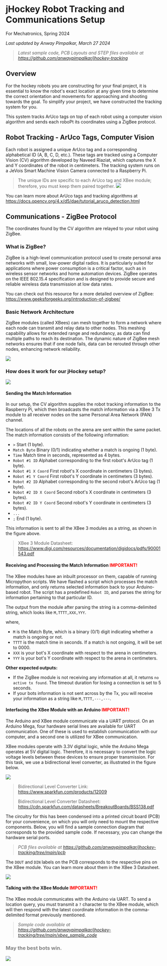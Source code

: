 # jHockey Robot Tracking and Communications Setup

For Mechatronics, Spring 2024

*Last updated by Anway Pimpalkar, March 27 2024*


> *Latest sample code, PCB Layouts and STEP files available at https://github.com/anwaypimpalkar/jhockey-tracking*


## Overview

For the hockey robots you are constructing for your final project, it is essential to know the robot's exact location at any given time to determine the correct orientation and movements for approaching and shooting towards the goal. To simplify your project, we have constructed the tracking system for you.

This system tracks ArUco tags on top of each robot using a computer vision algorithm and sends each roboPt its coordinates using a ZigBee protocol.

## Robot Tracking - ArUco Tags, Computer Vision

Each robot is assigned a unique ArUco tag and a corresponding alphabetical ID (A, B, C, D, etc.). These tags are tracked using a Computer Vision (CV) algorithm developed by Naveed Riaziat, which captures the X and Y coordinates of the robot in centimeters. The tracking system runs on a JeVois Smart Machine Vision Camera connected to a Raspberry Pi.

> The unique IDs are specific to each ArUco tag and XBee module; therefore, you must keep them paired together.
![](src/Pairs.png)

You can learn more about ArUco tags and tracking algorithms at https://docs.opencv.org/4.x/d5/dae/tutorial_aruco_detection.html

## Communications - ZigBee Protocol

The coordinates found by the CV algorithm are relayed to your robot using ZigBee.

### What is ZigBee?

ZigBee is a high-level communication protocol used to create personal area networks with small, low-power digital radios. It is particularly suited for applications where power consumption is a critical factor, such as in wireless sensor networks and home automation devices. ZigBee operates on the IEEE 802.15.4 specification and is designed to provide secure and reliable wireless data transmission at low data rates. 

You can check out this resource for a more detailed overview of ZigBee: https://www.geeksforgeeks.org/introduction-of-zigbee/

### Basic Network Architecture

ZigBee modules (called XBees) can mesh together to form a  network where each node can transmit and relay data to other nodes. This meshing capability allows for extended range and redundancy, as data can find multiple paths to reach its destination. The dynamic nature of ZigBee mesh networks ensures that if one node fails, data can be rerouted through other nodes, enhancing network reliability.

![](src/Mesh.png)

### How does it work for our jHockey setup?

![](src/FlowChart.png)

#### Sending the Match Information

In our setup, the CV algorithm supplies the robot tracking information to the Raspberry Pi, which then broadcasts the match information via a XBee 3 Tx module to all receiver nodes on the same Personal Area Network (PAN) channel.

The locations of all the robots on the arena are sent within the same packet. The match information consists of the following information:

- `>` Start (1 byte).
- `Match Byte` Binary (0/1) indicating whether a match is ongoing (1 byte).
- `Time` Match time in seconds, represented as 4 bytes.
- `Robot #1 ID` Alphabet corresponding to the first robot's ArUco tag (1 byte).
- `Robot #1 X Coord` First robot's X coordinate in centimeters (3 bytes).
- `Robot #1 Y Coord` First robot's Y coordinate in centimeters (3 bytes).
- `Robot #2 ID` Alphabet corresponding to the second robot's ArUco tag (1 byte).
- `Robot #2 ID X Coord` Second robot's X coordinate in centimeters (3 bytes).
- `Robot #2 ID Y Coord` Second robot's Y coordinate in centimeters (3 bytes).
- `...`
- `;` End (1 byte).


This information is sent to all the XBee 3 modules as a string, as shown in the figure above. 

> XBee 3 Module Datasheet: https://www.digi.com/resources/documentation/digidocs/pdfs/90001543.pdf

#### Receiving and Processing the Match Information <span style="color:red">**IMPORTANT!**</span>

The XBee modules have an inbuilt processor on them, capable of running Micropython scripts. We have flashed a script which processes the match information, and only returns selected information back to your Arduino-based robot. The script has a predefined `Robot ID`, and parses the string for information pertaining to that particular ID. 

The output from the module after parsing the string is a comma-delimited string, which looks like  `M,TTTT,XXX,YYY`.

where, 

- `M` is the Match Byte, which is a binary (0/1) digit indicating whether a match is ongoing or not.
- `TTTT` is the match time in seconds. If a match is not ongoing, it will be set to 0000.
- `XXX` is your bot's X coordinate with respect to the arena in centimeters.
- `YYY` is your bot's Y coordinate with respect to the arena in centimeters.

**Other expected outputs:**

- If the ZigBee module is not receiving any information at all, it returns `no active tx found`. The timeout duration for losing a connection is set to 5 seconds.
- If your bots information is not sent across by the Tx, you will receive your information as a string like `M,TTTT,---,---`.

#### Interfacing the XBee Module with an Arduino <span style="color:red">**IMPORTANT!**</span>

The Arduino and XBee module communicate via a UART protocol. On an Arduino Mega, four hardware serial lines are available for UART communication. One of these is used to establish communication with our computer, and a second one is utilized for XBee communication.

XBee modules operate with 3.3V digital logic, while the Arduino Mega operates at 5V digital logic. Therefore, it is necessary to convert the logic voltage levels between these devices to ensure proper transmission. For this task, we use a bidirectional level converter, as illustrated in the figure below.

![](src/LevelConverter.png)

> Bidirectional Level Converter Link: https://www.sparkfun.com/products/12009
> 
> Bidirectional Level Converter Datasheet: https://cdn.sparkfun.com/datasheets/BreakoutBoards/BSS138.pdf

The circuitry for this has been condensed into a printed circuit board (PCB) for your convenience, on which you will only need to mount the respective components. Below, you will find a sample connection diagram that corresponds to the provided sample code. If necessary, you can change the hardware serial ports.

> *PCB files available at https://github.com/anwaypimpalkar/jhockey-tracking/tree/main/pcb*

The `DOUT` and `DIN` labels on the PCB corresponds to the respective pins on the XBee module. You can learn more about them in the XBee 3 Datasheet. 

![](src/Connections.png)

#### Talking with the XBee Module <span style="color:red">**IMPORTANT!**</span>

The XBee module communicates with the Arduino via UART. To send a location query, you must transmit a `?` character to the XBee module, which will then respond with the latest coordinate information in the comma-delimited format previously mentioned.

> *Sample code available at https://github.com/anwaypimpalkar/jhockey-tracking/tree/main/xbee_sample_code*

### <span style="color:grey">**May the best bots win.**</span>
![](src/RobotDancing.gif)